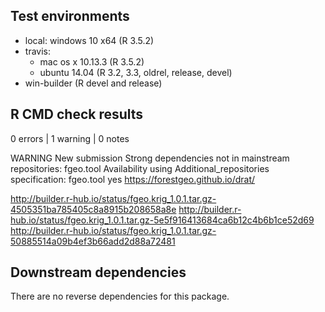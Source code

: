 ## Test environments

* local: windows 10 x64 (R 3.5.2)
* travis: 
  * mac os x 10.13.3 (R 3.5.2)
  * ubuntu 14.04 (R 3.2, 3.3, oldrel, release, devel)
* win-builder (R devel and release)

## R CMD check results

0 errors | 1 warning | 0 notes

WARNING
New submission
Strong dependencies not in mainstream repositories:
  fgeo.tool
Availability using Additional_repositories specification:
  fgeo.tool   yes   https://forestgeo.github.io/drat/

http://builder.r-hub.io/status/fgeo.krig_1.0.1.tar.gz-4505351ba785405c8a8915b208658a8e
http://builder.r-hub.io/status/fgeo.krig_1.0.1.tar.gz-5e5f916413684ca6b12c4b6b1ce52d69
http://builder.r-hub.io/status/fgeo.krig_1.0.1.tar.gz-50885514a09b4ef3b66add2d88a72481

## Downstream dependencies

There are no reverse dependencies for this package.
